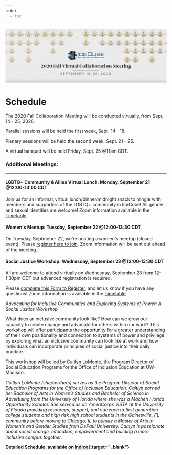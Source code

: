 ```yaml
---
hide:
  - toc
---
```


![2020 Fall Virtual Collaboration Meeting](Fall-Collab_Web-Banner_Draft-4_1200x400.jpg)

# Schedule

The 2020 Fall Collaboration Meeting will be conducted virtually, from Sept. 14 - 25, 2020.
 
Parallel sessions will be held the first week, Sept. 14 - 18.

Plenary sessions will be held the second week, Sept. 21 - 25. 

A virtual banquet will be held Friday, Sept. 25 @11am CDT.

### Additional Meetings:

<hr>

#### LGBTQ+ Community & Allies Virtual Lunch: Monday, September 21 @12:00-13:00 CDT

Join us for an informal, virtual lunch/dinner/midnight snack to mingle with members and supporters of the LGBTQ+ community in IceCube! All gender and sexual identities are welcome! Zoom information available in the [Timetable](https://events.icecube.wisc.edu/event/125/sessions/1906/#20200921).

#### Women's Meetup: Tuesday, September 22 @12:00-13:30 CDT

On Tuesday, Septmeber 22, we're hosting a women's meetup (closed event). Please [register here to join](https://forms.gle/J9tPXyJrB3N4xp8W7). Zoom information will be sent out ahead of the meeting.

#### Social Justice Workshop: Wednesday, September 23 @12:00-13:30 CDT

All are welcome to attend virtually on Wednesday, September 23 from 12-1:30pm CDT but advanced registration is required.

Please [complete this Form to Register](https://forms.gle/25iWPvt19zU4DEeW6), and let us know if you have any questions!  Zoom information is available in the [Timetable](https://events.icecube.wisc.edu/event/125/sessions/1905/#20200923).

*Advocating for Inclusive Communities and Exploring Systems of Power: A Social Justice Workshop*

What does an inclusive community look like? How can we grow our capacity to create change and advocate for others within our work? This workshop will offer participants the opportunity for a greater understanding of their own positionality and connection to systems of power and privilege by exploring what an inclusive community can look like at work and how individuals can incorporate principles of social justice into their daily practice.

This workshop will be led by Caitlyn LoMonte, the Program Director of Social Education Programs for the Office of Inclusion Education at UW–Madison.

*Caitlyn LoMonte (she/her/hers) serves as the Program Director of Social Education Programs for the Office of Inclusion Education. Caitlyn earned her Bachelor of Arts in Women’s Studies and Bachelor of Science in Advertising from the University of Florida where she was a Machen Florida Opportunity Scholar. She served as an AmeriCorps VISTA at the University of Florida providing resources, support, and outreach to first generation college students and high risk high school students in the Gainesville, FL community before moving to Chicago, IL to pursue a Master of Arts in Women’s and Gender Studies from DePaul University. Caitlyn is passionate about social change, education, empowerment and building a more inclusive campus together.*


**Detailed Schedule: available on [Indico](https://events.icecube.wisc.edu/event/125/timetable/#20200923){:target="_blank"}**
